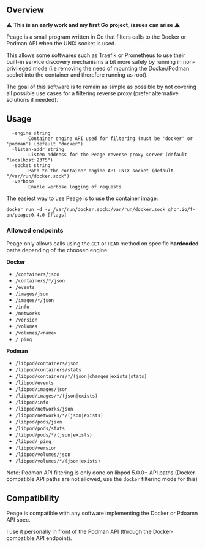 ## Overview

:warning: **This is an early work and my first Go project, issues can arise** :warning:

Peage is a small program written in Go that filters calls to the Docker or Podman API when the UNIX socket is used.

This allows some softwares such as Traefik or Prometheus to use their built-in service discovery mechanisms a bit more safely by running in non-privileged mode (i.e removing the need of mounting the Docker/Podman socket into the container and therefore running as root).

The goal of this software is to remain as simple as possible by not covering all possible use cases for a filtering reverse proxy (prefer alternative solutions if needed).

## Usage

```
  -engine string
        Container engine API used for filtering (must be 'docker' or 'podman') (default "docker")
  -listen-addr string
        Listen address for the Peage reverse proxy server (default "localhost:2375")
  -socket string
        Path to the container engine API UNIX socket (default "/var/run/docker.sock")
  -verbose
        Enable verbose logging of requests
```

The easiest way to use Peage is to use the container image:

```shell
docker run -d -v /var/run/docker.sock:/var/run/docker.sock ghcr.io/f-bn/peage:0.4.0 [flags]
```

### Allowed endpoints

Peage only allows calls using the `GET` or `HEAD` method on specific **hardcoded** paths depending of the choosen engine:

**Docker**

  - `/containers/json`
  - `/containers/*/json`
  - `/events`
  - `/images/json`
  - `/images/*/json`
  - `/info`
  - `/networks`
  - `/version`
  - `/volumes`
  - `/volumes/<name>`
  - `/_ping`

**Podman**

  - `/libpod/containers/json`
  - `/libpod/containers/stats`
  - `/libpod/containers/*/(json|changes|exists|stats)`
  - `/libpod/events`
  - `/libpod/images/json`
  - `/libpod/images/*/(json|exists)`
  - `/libpod/info`
  - `/libpod/networks/json`
  - `/libpod/networks/*/(json|exists)`
  - `/libpod/pods/json`
  - `/libpod/pods/stats`
  - `/libpod/pods/*/(json|exists)`
  - `/libpod/_ping`
  - `/libpod/version`
  - `/libpod/volumes/json`
  - `/libpod/volumes/*/(json|exists)`

Note: Podman API filtering is only done on libpod 5.0.0+ API paths (Docker-compatible API paths are not allowed, use the `docker` filtering mode for this)

## Compatibility

Peage is compatible with any software implementing the Docker or Pdoamn API spec.

I use it personally in front of the Podman API (through the Docker-compatible API endpoint).
